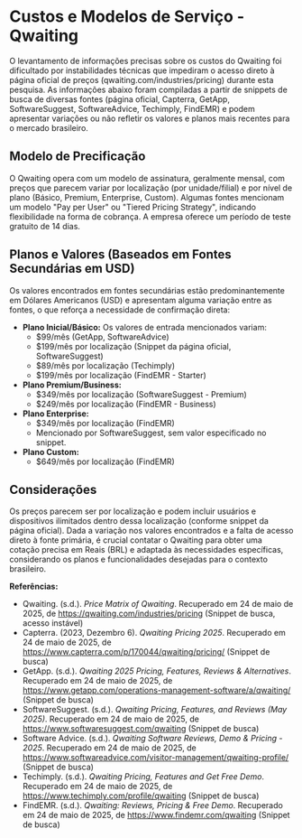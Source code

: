 # Custos e Modelos de Serviço - Qwaiting

O levantamento de informações precisas sobre os custos do Qwaiting foi dificultado por instabilidades técnicas que impediram o acesso direto à página oficial de preços (qwaiting.com/industries/pricing) durante esta pesquisa. As informações abaixo foram compiladas a partir de snippets de busca de diversas fontes (página oficial, Capterra, GetApp, SoftwareSuggest, SoftwareAdvice, Techimply, FindEMR) e podem apresentar variações ou não refletir os valores e planos mais recentes para o mercado brasileiro.

## Modelo de Precificação

O Qwaiting opera com um modelo de assinatura, geralmente mensal, com preços que parecem variar por localização (por unidade/filial) e por nível de plano (Básico, Premium, Enterprise, Custom). Algumas fontes mencionam um modelo "Pay per User" ou "Tiered Pricing Strategy", indicando flexibilidade na forma de cobrança. A empresa oferece um período de teste gratuito de 14 dias.

## Planos e Valores (Baseados em Fontes Secundárias em USD)

Os valores encontrados em fontes secundárias estão predominantemente em Dólares Americanos (USD) e apresentam alguma variação entre as fontes, o que reforça a necessidade de confirmação direta:

- **Plano Inicial/Básico:** Os valores de entrada mencionados variam: 
    - $99/mês (GetApp, SoftwareAdvice)
    - $199/mês por localização (Snippet da página oficial, SoftwareSuggest)
    - $89/mês por localização (Techimply)
    - $199/mês por localização (FindEMR - Starter)
- **Plano Premium/Business:**
    - $349/mês por localização (SoftwareSuggest - Premium)
    - $249/mês por localização (FindEMR - Business)
- **Plano Enterprise:**
    - $349/mês por localização (FindEMR)
    - Mencionado por SoftwareSuggest, sem valor especificado no snippet.
- **Plano Custom:**
    - $649/mês por localização (FindEMR)

## Considerações

Os preços parecem ser por localização e podem incluir usuários e dispositivos ilimitados dentro dessa localização (conforme snippet da página oficial). Dada a variação nos valores encontrados e a falta de acesso direto à fonte primária, é crucial contatar o Qwaiting para obter uma cotação precisa em Reais (BRL) e adaptada às necessidades específicas, considerando os planos e funcionalidades desejadas para o contexto brasileiro.

**Referências:**
- Qwaiting. (s.d.). *Price Matrix of Qwaiting*. Recuperado em 24 de maio de 2025, de https://qwaiting.com/industries/pricing (Snippet de busca, acesso instável)
- Capterra. (2023, Dezembro 6). *Qwaiting Pricing 2025*. Recuperado em 24 de maio de 2025, de https://www.capterra.com/p/170044/qwaiting/pricing/ (Snippet de busca)
- GetApp. (s.d.). *Qwaiting 2025 Pricing, Features, Reviews & Alternatives*. Recuperado em 24 de maio de 2025, de https://www.getapp.com/operations-management-software/a/qwaiting/ (Snippet de busca)
- SoftwareSuggest. (s.d.). *Qwaiting Pricing, Features, and Reviews (May 2025)*. Recuperado em 24 de maio de 2025, de https://www.softwaresuggest.com/qwaiting (Snippet de busca)
- Software Advice. (s.d.). *Qwaiting Software Reviews, Demo & Pricing - 2025*. Recuperado em 24 de maio de 2025, de https://www.softwareadvice.com/visitor-management/qwaiting-profile/ (Snippet de busca)
- Techimply. (s.d.). *Qwaiting Pricing, Features and Get Free Demo*. Recuperado em 24 de maio de 2025, de https://www.techimply.com/profile/qwaiting (Snippet de busca)
- FindEMR. (s.d.). *Qwaiting: Reviews, Pricing & Free Demo*. Recuperado em 24 de maio de 2025, de https://www.findemr.com/qwaiting (Snippet de busca)
